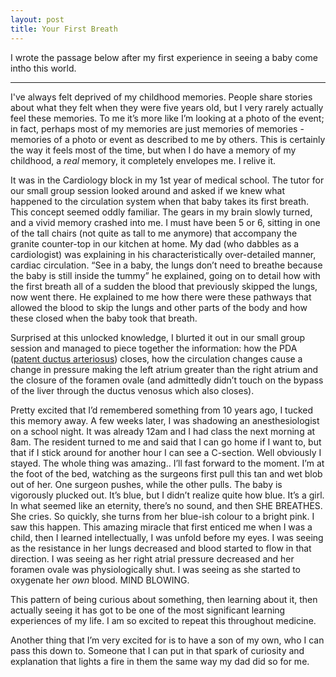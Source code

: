```yaml
---
layout: post
title: Your First Breath
---
```


I wrote the passage below after my first experience in seeing a baby come intho this world. 

----------


I've always felt deprived of my childhood memories. People share stories about what they felt when they were five years old, but I very rarely actually feel these memories. To me it’s more like I’m looking at a photo of the event; in fact, perhaps most of my memories are just memories of memories - memories of a photo or event as described to me by others. This is certainly the way it feels most of the time, but when I do have a memory of my childhood, a *real* memory, it completely envelopes me. I relive it. 

It was in the Cardiology block in my 1st year of medical school. The tutor for our small group session looked around and asked if we knew what happened to the circulation system when that baby takes its first breath. This concept seemed oddly familiar. The gears in my brain slowly turned, and a vivid memory crashed into me. I must have been 5 or 6,  sitting in one of the tall chairs (not quite as tall to me anymore) that accompany the granite counter-top in our kitchen at home. My dad (who dabbles as a cardiologist) was explaining in his characteristically over-detailed manner, cardiac circulation. “See in a baby, the lungs don’t need to breathe because the baby is still inside the tummy” he explained, going on to detail how with the first breath all of a sudden the blood that previously skipped the lungs, now went there. He explained to me how there were these pathways that allowed the blood to skip the lungs and other parts of the body and how these closed when the baby took that breath. 

Surprised at this unlocked knowledge, I blurted it out in our small group session and managed to piece together the information: how the PDA ([patent ductus arteriosus](https://en.wikipedia.org/wiki/Patent_ductus_arteriosus)) closes, how the circulation changes cause a change in pressure making the left atrium greater than the right atrium and the closure of the foramen ovale (and admittedly didn’t touch on the bypass of the liver through the ductus venosus which also closes). 

Pretty excited that I’d remembered something from 10 years ago, I tucked this memory away. A few weeks later, I was shadowing an anesthesiologist on a school night. It was already 12am and I had class the next morning at 8am. The resident turned to me and said that I can go home if I want to, but that if I stick around for another hour I can see a C-section. Well obviously I stayed. The whole thing was amazing.. I’ll fast forward to the moment. I’m at the foot of the bed, watching as the surgeons first pull this tan and wet blob out of her. One surgeon pushes, while the other pulls. The baby is vigorously plucked out. It’s blue, but I didn’t realize quite how blue. It’s a girl. In what seemed like an eternity, there’s no sound, and then SHE BREATHES. She cries. So quickly, she turns from her blue-ish colour to a bright pink. I saw this happen. This amazing miracle that first enticed me when I was a child, then I learned intellectually, I was unfold before my eyes. I was seeing as the resistance in her lungs decreased and blood started to flow in that direction. I was seeing as her right atrial pressure decreased and her foramen ovale was physiologically shut. I was seeing as she started to oxygenate her *own* blood. MIND BLOWING. 

This pattern of being curious about something, then learning about it, then actually seeing it has got to be one of the most significant learning experiences of my life. I am so excited to repeat this throughout medicine. 

Another thing that I’m very excited for is to have a son of my own, who I can pass this down to. Someone that I can put in that spark of curiosity and explanation that lights a fire in them the same way my dad did so for me. 